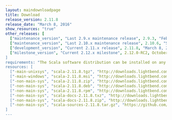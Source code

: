 ```yaml
---
layout: maindownloadpage
title: Download
release_version: 2.11.8
release_date: "March 8, 2016"
show_resources: "true"
other_releases: [
  ["maintenance_version", "Last 2.9.x maintenance release", 2.9.3, "February 28, 2013"],
  ["maintenance_version", "Last 2.10.x maintenance release", 2.10.6, "September 18, 2015"],
  ["development_version", "Current 2.11.x release", 2.11.8, "March 8, 2016"],
  ["milestone_version", "Current 2.12.x milestone", 2.12.0-RC2, October 18, 2016"]
]
requirements: "The Scala software distribution can be installed on any platform with a <a href='http://www.java.com/'>Java runtime</a>, version 1.6 or later. Scala 2.12 requires Java 8."
resources: [
  ["-main-unixsys", "scala-2.11.8.tgz", "http://downloads.lightbend.com/scala/2.11.8/scala-2.11.8.tgz", "Mac OS X, Unix, Cygwin", "27.35M"],
  ["-main-windows", "scala-2.11.8.msi", "http://downloads.lightbend.com/scala/2.11.8/scala-2.11.8.msi", "Windows (msi installer)", "109.35M"],
  ["-non-main-sys", "scala-2.11.8.zip", "http://downloads.lightbend.com/scala/2.11.8/scala-2.11.8.zip", "Windows", "27.40M"],
  ["-non-main-sys", "scala-2.11.8.deb", "http://downloads.lightbend.com/scala/2.11.8/scala-2.11.8.deb", "Debian", "76.02M"],
  ["-non-main-sys", "scala-2.11.8.rpm", "http://downloads.lightbend.com/scala/2.11.8/scala-2.11.8.rpm", "RPM package", "108.16M"],
  ["-non-main-sys", "scala-docs-2.11.8.txz", "http://downloads.lightbend.com/scala/2.11.8/scala-docs-2.11.8.txz", "API docs", "46.00M"],
  ["-non-main-sys", "scala-docs-2.11.8.zip", "http://downloads.lightbend.com/scala/2.11.8/scala-docs-2.11.8.zip", "API docs", "84.21M"],
  ["-non-main-sys", "scala-sources-2.11.8.tar.gz", "https://github.com/scala/scala/archive/v2.11.8.tar.gz", "Sources", ""]
]
---
```

